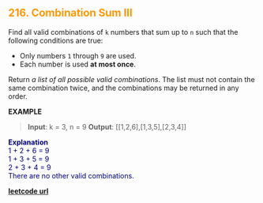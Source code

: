 <h2 style="color:#F90;">216. Combination Sum III</h2>

Find all valid combinations of `k` numbers that sum up to `n` such that the following conditions are true:

* Only numbers `1` through `9` are used.
* Each number is used **at most once**.

Return *a list of all possible valid combinations*. The list must not contain the same combination twice, and the combinations may be returned in any order.

**EXAMPLE**
>**Input**:  k = 3, n = 9
**Output**: \[[1,2,6],[1,3,5],[2,3,4]]
<p style="color:#007;">
<b>Explanation</b><br>
1 + 2 + 6 = 9<br>
1 + 3 + 5 = 9<br>
2 + 3 + 4 = 9<br>
There are no other valid combinations.
</p>

**[leetcode url](https://leetcode.com/problems/combination-sum-iii/description/)**